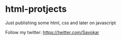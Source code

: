 # html-protjects

Just publishing some html, css and later on javascript

Follow my twitter: https://twitter.com/Savokar
